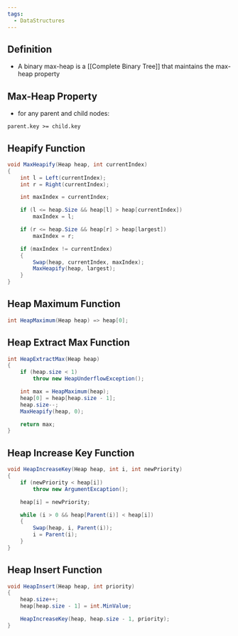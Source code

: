 ```yaml
---
tags:
  - DataStructures
---
```

## Definition
- A binary max-heap is a [[Complete Binary Tree]] that maintains the max-heap property
## Max-Heap Property
- for any parent and child nodes:
```
parent.key >= child.key
```
## Heapify Function
``` c#
void MaxHeapify(Heap heap, int currentIndex) 
{
	int l = Left(currentIndex);
	int r = Right(currentIndex);

	int maxIndex = currentIndex;

	if (l <= heap.Size && heap[l] > heap[currentIndex])
		maxIndex = l;

	if (r <= heap.Size && heap[r] > heap[largest])
		maxIndex = r;

	if (maxIndex != currentIndex)
	{
		Swap(heap, currentIndex, maxIndex);
		MaxHeapify(heap, largest);
	}
}
```
## Heap Maximum Function
``` C#
int HeapMaximum(Heap heap) => heap[0];
```
## Heap Extract Max Function
``` C#
int HeapExtractMax(Heap heap) 
{
	if (heap.size < 1) 
		throw new HeapUnderflowException();

	int max = HeapMaximum(heap);
	heap[0] = heap[heap.size - 1];
	heap.size--;
	MaxHeapify(heap, 0);

	return max;
}
```
## Heap Increase Key Function
``` C#
void HeapIncreaseKey(Heap heap, int i, int newPriority) 
{
	if (newPriority < heap[i])
		throw new ArgumentExcaption();

	heap[i] = newPriority;

	while (i > 0 && heap[Parent(i)] < heap[i]) 
	{
		Swap(heap, i, Parent(i));
		i = Parent(i);
	}
}
```
## Heap Insert Function
``` C#
void HeapInsert(Heap heap, int priority) 
{
	heap.size++;
	heap[heap.size - 1] = int.MinValue;

	HeapIncreaseKey(heap, heap.size - 1, priority);
}
```